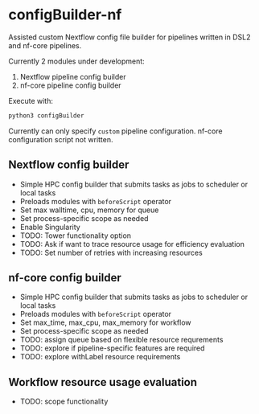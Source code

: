 # configBuilder-nf

Assisted custom Nextflow config file builder for pipelines written in DSL2 and nf-core pipelines. 

Currently 2 modules under development: 
1. Nextflow pipeline config builder 
2. nf-core pipeline config builder

Execute with:
```default
python3 configBuilder
```

Currently can only specify `custom` pipeline configuration. nf-core configuration script not written. 

## Nextflow config builder 

* Simple HPC config builder that submits tasks as jobs to scheduler or local tasks
* Preloads modules with `beforeScript` operator 
* Set max walltime, cpu, memory for queue
* Set process-specific scope as needed 
* Enable Singularity 
* TODO: Tower functionality option 
* TODO: Ask if want to trace resource usage for efficiency evaluation
* TODO: Set number of retries with increasing resources 

## nf-core config builder 

* Simple HPC config builder that submits tasks as jobs to scheduler or local tasks
* Preloads modules with `beforeScript` operator 
* Set max_time, max_cpu, max_memory for workflow
* Set process-specific scope as needed 
* TODO: assign queue based on flexible resource requrements
* TODO: explore if pipeline-specific features are required
* TODO: explore withLabel resource requirements 

## Workflow resource usage evaluation 

* TODO: scope functionality 